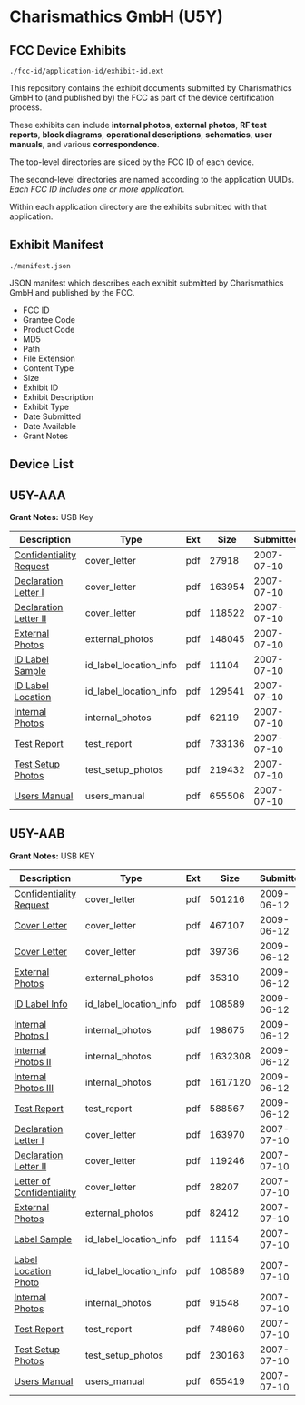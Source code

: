 # Charismathics GmbH (U5Y)
## FCC Device Exhibits

```
./fcc-id/application-id/exhibit-id.ext
```

This repository contains the exhibit documents submitted by Charismathics GmbH to (and published by) the FCC as part of the device certification process.

These exhibits can include **internal photos**, **external photos**, **RF test reports**, **block diagrams**, **operational descriptions**, **schematics**, **user manuals**, and various **correspondence**.

The top-level directories are sliced by the FCC ID of each device.

The second-level directories are named according to the application UUIDs. *Each FCC ID includes one or more application.*

Within each application directory are the exhibits submitted with that application. 

## Exhibit Manifest

```
./manifest.json
```

JSON manifest which describes each exhibit submitted by Charismathics GmbH and published by the FCC.

- FCC ID
- Grantee Code
- Product Code
- MD5
- Path
- File Extension
- Content Type
- Size
- Exhibit ID
- Exhibit Description
- Exhibit Type
- Date Submitted
- Date Available
- Grant Notes

## Device List
## U5Y-AAA
**Grant Notes:** USB Key

| Description | Type | Ext | Size | Submitted | Available |
| ----------- | ---- | --- | ---- | --------- | --------- |
| [Confidentiality Request](U5Y-AAA/64819a363c2763d78a41162f7f4a7dd7/813877.pdf) | cover_letter | pdf | 27918 | 2007-07-10 | 2007-07-10 |
| [Declaration Letter I](U5Y-AAA/64819a363c2763d78a41162f7f4a7dd7/813878.pdf) | cover_letter | pdf | 163954 | 2007-07-10 | 2007-07-10 |
| [Declaration Letter II](U5Y-AAA/64819a363c2763d78a41162f7f4a7dd7/813879.pdf) | cover_letter | pdf | 118522 | 2007-07-10 | 2007-07-10 |
| [External Photos](U5Y-AAA/64819a363c2763d78a41162f7f4a7dd7/813880.pdf) | external_photos | pdf | 148045 | 2007-07-10 | 2007-07-10 |
| [ID Label Sample](U5Y-AAA/64819a363c2763d78a41162f7f4a7dd7/813882.pdf) | id_label_location_info | pdf | 11104 | 2007-07-10 | 2007-07-10 |
| [ID Label Location](U5Y-AAA/64819a363c2763d78a41162f7f4a7dd7/813883.pdf) | id_label_location_info | pdf | 129541 | 2007-07-10 | 2007-07-10 |
| [Internal Photos](U5Y-AAA/64819a363c2763d78a41162f7f4a7dd7/813881.pdf) | internal_photos | pdf | 62119 | 2007-07-10 | 2007-07-10 |
| [Test Report](U5Y-AAA/64819a363c2763d78a41162f7f4a7dd7/813887.pdf) | test_report | pdf | 733136 | 2007-07-10 | 2007-07-10 |
| [Test Setup Photos](U5Y-AAA/64819a363c2763d78a41162f7f4a7dd7/813888.pdf) | test_setup_photos | pdf | 219432 | 2007-07-10 | 2007-07-10 |
| [Users Manual](U5Y-AAA/64819a363c2763d78a41162f7f4a7dd7/813884.pdf) | users_manual | pdf | 655506 | 2007-07-10 | 2007-07-10 |
## U5Y-AAB
**Grant Notes:** USB KEY

| Description | Type | Ext | Size | Submitted | Available |
| ----------- | ---- | --- | ---- | --------- | --------- |
| [Confidentiality Request](U5Y-AAB/3543be02be08e30389f5bf339bbdaadd/1123419.pdf) | cover_letter | pdf | 501216 | 2009-06-12 | 2009-06-12 |
| [Cover Letter](U5Y-AAB/3543be02be08e30389f5bf339bbdaadd/1123420.pdf) | cover_letter | pdf | 467107 | 2009-06-12 | 2009-06-12 |
| [Cover Letter](U5Y-AAB/3543be02be08e30389f5bf339bbdaadd/1123421.pdf) | cover_letter | pdf | 39736 | 2009-06-12 | 2009-06-12 |
| [External Photos](U5Y-AAB/3543be02be08e30389f5bf339bbdaadd/1123422.pdf) | external_photos | pdf | 35310 | 2009-06-12 | 2009-06-12 |
| [ID Label Info](U5Y-AAB/3543be02be08e30389f5bf339bbdaadd/813895.pdf) | id_label_location_info | pdf | 108589 | 2009-06-12 | 2009-06-12 |
| [Internal Photos I](U5Y-AAB/3543be02be08e30389f5bf339bbdaadd/1123424.pdf) | internal_photos | pdf | 198675 | 2009-06-12 | 2009-06-12 |
| [Internal Photos II](U5Y-AAB/3543be02be08e30389f5bf339bbdaadd/1123426.pdf) | internal_photos | pdf | 1632308 | 2009-06-12 | 2009-06-12 |
| [Internal Photos III](U5Y-AAB/3543be02be08e30389f5bf339bbdaadd/1123427.pdf) | internal_photos | pdf | 1617120 | 2009-06-12 | 2009-06-12 |
| [Test Report](U5Y-AAB/3543be02be08e30389f5bf339bbdaadd/1123423.pdf) | test_report | pdf | 588567 | 2009-06-12 | 2009-06-12 |
| [Declaration Letter I](U5Y-AAB/418a296d37f0580b00d2d38b7ea46b5a/813890.pdf) | cover_letter | pdf | 163970 | 2007-07-10 | 2007-07-10 |
| [Declaration Letter II](U5Y-AAB/418a296d37f0580b00d2d38b7ea46b5a/813891.pdf) | cover_letter | pdf | 119246 | 2007-07-10 | 2007-07-10 |
| [Letter of Confidentiality](U5Y-AAB/418a296d37f0580b00d2d38b7ea46b5a/813896.pdf) | cover_letter | pdf | 28207 | 2007-07-10 | 2007-07-10 |
| [External Photos](U5Y-AAB/418a296d37f0580b00d2d38b7ea46b5a/813892.pdf) | external_photos | pdf | 82412 | 2007-07-10 | 2007-07-10 |
| [Label Sample](U5Y-AAB/418a296d37f0580b00d2d38b7ea46b5a/813894.pdf) | id_label_location_info | pdf | 11154 | 2007-07-10 | 2007-07-10 |
| [Label Location Photo](U5Y-AAB/418a296d37f0580b00d2d38b7ea46b5a/813895.pdf) | id_label_location_info | pdf | 108589 | 2007-07-10 | 2007-07-10 |
| [Internal Photos](U5Y-AAB/418a296d37f0580b00d2d38b7ea46b5a/813893.pdf) | internal_photos | pdf | 91548 | 2007-07-10 | 2007-07-10 |
| [Test Report](U5Y-AAB/418a296d37f0580b00d2d38b7ea46b5a/813900.pdf) | test_report | pdf | 748960 | 2007-07-10 | 2007-07-10 |
| [Test Setup Photos](U5Y-AAB/418a296d37f0580b00d2d38b7ea46b5a/813901.pdf) | test_setup_photos | pdf | 230163 | 2007-07-10 | 2007-07-10 |
| [Users Manual](U5Y-AAB/418a296d37f0580b00d2d38b7ea46b5a/813897.pdf) | users_manual | pdf | 655419 | 2007-07-10 | 2007-07-10 |
